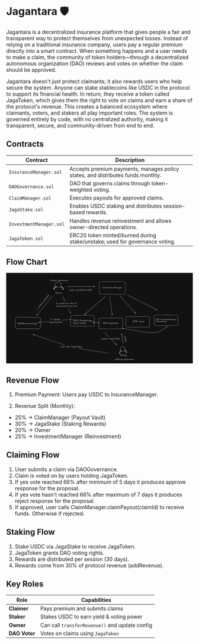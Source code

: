 # Jagantara 🛡️

Jagantara is a decentralized insurance platform that gives people a fair and transparent way to protect themselves from unexpected losses. Instead of relying on a traditional insurance company, users pay a regular premium directly into a smart contract. When something happens and a user needs to make a claim, the community of token holders—through a decentralized autonomous organization (DAO) reviews and votes on whether the claim should be approved.

Jagantara doesn't just protect claimants; it also rewards users who help secure the system. Anyone can stake stablecoins like USDC in the protocol to support its financial health. In return, they receive a token called JagaToken, which gives them the right to vote on claims and earn a share of the protocol's revenue. This creates a balanced ecosystem where claimants, voters, and stakers all play important roles. The system is governed entirely by code, with no centralized authority, making it transparent, secure, and community-driven from end to end.

## Contracts

| Contract                | Description                                                                     |
| ----------------------- | ------------------------------------------------------------------------------- |
| `InsuranceManager.sol`  | Accepts premium payments, manages policy states, and distributes funds monthly. |
| `DAOGovernance.sol`     | DAO that governs claims through token-weighted voting.                          |
| `ClaimManager.sol`      | Executes payouts for approved claims.                                           |
| `JagaStake.sol`         | Enables USDC staking and distributes session-based rewards.                     |
| `InvestmentManager.sol` | Handles revenue reinvestment and allows owner-directed operations.              |
| `JagaToken.sol`         | ERC20 token minted/burned during stake/unstake; used for governance voting.     |

## Flow Chart

![Diagram](./images/diagram.png)

## Revenue Flow

1. Premium Payment: Users pay USDC to InsuranceManager.

2. Revenue Split (Monthly):

- 25% → ClaimManager (Payout Vault)
- 30% → JagaStake (Staking Rewards)
- 20% → Owner
- 25% → InvestmentManager (Reinvestment)

## Claiming Flow

1. User submits a claim via DAOGovernance.
2. Claim is voted on by users holding JagaToken.
3. If yes vote reached 66% after minimum of 5 days it produces approve response for the proposal.
4. If yes vote hasn't reached 66% after maximum of 7 days it produces reject response for the proposal.
5. If approved, user calls ClaimManager.claimPayout(claimId) to receive funds. Otherwise if rejected.

## Staking Flow

1. Stake USDC via JagaStake to receive JagaToken.
2. JagaToken grants DAO voting rights.
3. Rewards are distributed per session (30 days).
4. Rewards come from 30% of protocol revenue (addRevenue).

## Key Roles

| Role          | Capabilities                                   |
| ------------- | ---------------------------------------------- |
| **Claimer**   | Pays premium and submits claims                |
| **Staker**    | Stakes USDC to earn yield & voting power       |
| **Owner**     | Can call `transferRevenue()` and update config |
| **DAO Voter** | Votes on claims using `JagaToken`              |

